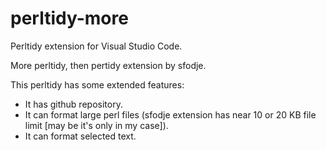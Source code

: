 # perltidy-more

Perltidy extension for Visual Studio Code.

More perltidy, then pertidy extension by sfodje.

This perltidy has some extended features:

- It has github repository.
- It can format large perl files (sfodje extension has near 10 or 20 KB
file limit [may be it's only in my case]).
- It can format selected text.
